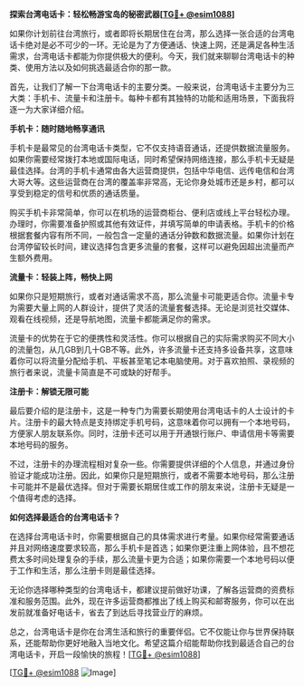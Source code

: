 **探索台湾电话卡：轻松畅游宝岛的秘密武器[[TG💪+ @esim1088](https://t.me/s/esim1088)]**

如果你计划前往台湾旅行，或者即将长期居住在台湾，那么选择一张合适的台湾电话卡绝对是必不可少的一环。无论是为了方便通话、快速上网，还是满足各种生活需求，台湾电话卡都能为你提供极大的便利。今天，我们就来聊聊台湾电话卡的种类、使用方法以及如何挑选最适合你的那一款。

首先，让我们了解一下台湾电话卡的主要分类。一般来说，台湾电话卡主要分为三大类：手机卡、流量卡和注册卡。每种卡都有其独特的功能和适用场景，下面我将逐一为大家详细介绍。

**手机卡：随时随地畅享通讯**

手机卡是最常见的台湾电话卡类型，它不仅支持语音通话，还提供数据流量服务。如果你需要经常拨打本地或国际电话，同时希望保持网络连接，那么手机卡无疑是最佳选择。台湾的手机卡通常由各大运营商提供，包括中华电信、远传电信和台湾大哥大等。这些运营商在台湾的覆盖率非常高，无论你身处城市还是乡村，都可以享受到稳定的信号和优质的通话质量。

购买手机卡非常简单，你可以在机场的运营商柜台、便利店或线上平台轻松办理。办理时，你需要准备护照或其他有效证件，并填写简单的申请表格。手机卡的价格根据套餐内容有所不同，一般包含一定量的通话分钟数和数据流量。如果你计划在台湾停留较长时间，建议选择包含更多流量的套餐，这样可以避免因超出流量而产生额外费用。

**流量卡：轻装上阵，畅快上网**

如果你只是短期旅行，或者对通话需求不高，那么流量卡可能更适合你。流量卡专为需要大量上网的人群设计，提供了灵活的流量套餐选择。无论是浏览社交媒体、观看在线视频，还是导航地图，流量卡都能满足你的需求。

流量卡的优势在于它的便携性和灵活性。你可以根据自己的实际需求购买不同大小的流量包，从几GB到几十GB不等。此外，许多流量卡还支持多设备共享，这意味着你可以将流量分配给手机、平板甚至笔记本电脑使用。对于喜欢拍照、录视频的旅行者来说，流量卡简直是不可或缺的好帮手。

**注册卡：解锁无限可能**

最后要介绍的是注册卡，这是一种专门为需要长期使用台湾电话卡的人士设计的卡片。注册卡的最大特点是支持绑定手机号码，这意味着你可以拥有一个本地号码，方便家人朋友联系你。同时，注册卡还可以用于开通银行账户、申请信用卡等需要本地号码的服务。

不过，注册卡的办理流程相对复杂一些。你需要提供详细的个人信息，并通过身份验证才能成功注册。因此，如果你只是短期旅行，或者不需要本地号码，那么注册卡可能并不是最优选择。但对于需要长期居住或工作的朋友来说，注册卡无疑是一个值得考虑的选择。

**如何选择最适合的台湾电话卡？**

在选择台湾电话卡时，你需要根据自己的具体需求进行考量。如果你经常需要通话并且对网络速度要求较高，那么手机卡是首选；如果你更注重上网体验，且不想花费太多时间处理复杂的手续，那么流量卡更为合适；如果你需要一个本地号码以便于工作和生活，那么注册卡则是最佳选择。

无论你选择哪种类型的台湾电话卡，都建议提前做好功课，了解各运营商的资费标准和服务范围。此外，现在许多运营商都推出了线上购买和邮寄服务，你可以在出发前就准备好电话卡，省去了到达后寻找营业厅的麻烦。

总之，台湾电话卡是你在台湾生活和旅行的重要伴侣。它不仅能让你与世界保持联系，还能帮助你更好地融入当地文化。希望这篇介绍能帮助你找到最适合自己的台湾电话卡，开启一段愉快的旅程！[[TG💪+ @esim1088](https://t.me/s/esim1088)]

[[TG💪+ @esim1088](https://t.me/s/esim1088) ![Image](https://i.postimg.cc/4NQfJmqS/Snipaste-2025-05-13-00-14-12.png)]